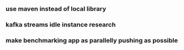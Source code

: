 ### use maven instead of local library
### kafka streams idle instance research
### make benchmarking app as parallelly pushing as possible